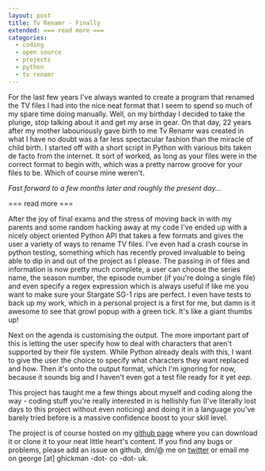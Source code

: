 ```yaml
---
layout: post
title: Tv Renamr - Finally
extended: === read more ===
categories:
  - coding
  - open source
  - projects
  - python
  - tv renamr
---
```


For the last few years I've always wanted to create a program that renamed the TV files I had into the nice neat format that I seem to spend so much of my spare time doing manually. Well, on my birthday I decided to take the plunge, stop talking about it and get my arse in gear. On that day, 22 years after my mother labouriously gave birth to me Tv Renamr was created in what I have no doubt was a far less spectacular fashion than the miracle of child birth. I started off with a short script in Python with various bits taken de facto from the internet. It sort of worked, as long as your files were in the correct format to begin with, which was a pretty narrow groove for your files to be. Which of course mine weren't.

*Fast forward to a few months later and roughly the present day...*

=== read more ===

After the joy of final exams and the stress of moving back in with my parents and some random hacking away at my code I've ended up with a nicely object oriented Python API that takes a few formats and gives the user a variety of ways to rename TV files. I've even had a crash course in python testing, something which has recently proved invaluable to being able to dip in and out of the project as I please. The passing in of files and information is now pretty much complete, a user can choose the series name, the season number, the episode number (if you're doing a single file) and even specify a regex expression which is always useful if like me you want to make sure your Stargate SG-1 rips are perfect. I even have tests to back up my work, which in a personal project is a first for me, but damn is it awesome to see that growl popup with a green tick. It's like a giant thumbs up!

Next on the agenda is customising the output. The more important part of this is letting the user specify how to deal with characters that aren't supported by their file system. While Python already deals with this, I want to give the user the choice to specify what characters they want replaced and how. Then it's onto the output format, which I'm ignoring for now, because it sounds big and I haven't even got a test file ready for it yet *eep*.

This project has taught me a few things about myself and coding along the way - coding stuff you're really interested in is hellishly fun (I've literally lost days to this project without even noticing) and doing it in a language you've barely tried before is a massive confidence boost to your skill level.

The project is of course hosted on my [github page](http://github.com/ghickman/tvrenamr/tree/master) where you can download it or clone it to your neat little heart's content. If you find any bugs or problems, please add an issue on github, dm/@ me on [twitter](http://twitter.com/ghickman) or email me on george [at] ghickman -dot- co -dot- uk.
